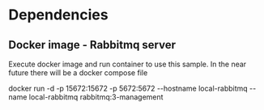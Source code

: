 
# Dependencies
## Docker  image - Rabbitmq server
Execute docker image and run container to use this sample. In the near future there will be a docker compose file 

docker run -d -p 15672:15672 -p 5672:5672  --hostname local-rabbitmq --name local-rabbitmq rabbitmq:3-management

